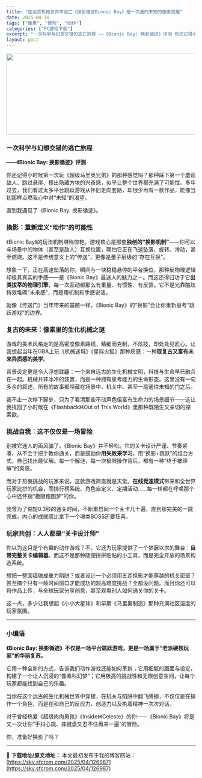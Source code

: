 ```yaml
---
title: "在远古机械世界中逃亡《换影循迹Bionic Bay》是一次通向未知的像素觉醒"
date: 2025-04-18
tags: ["像素", "冒险", "动作"]
categories: ["PC游戏下载"]
excerpt: "一次科学与幻想交错的逃亡旅程 ——《Bionic Bay: 换影循迹》评测 你还记得小时候第一次玩《超级马里奥兄弟》的那种感觉吗？那种踩下第一个蘑菇敌人、跳过悬崖、撞出隐藏方块的兴奋感，似乎让整个世界都充满了可能性。多年过去，我们看过太多平台跳跃游戏从怀旧走向套路，却很少再有一款作品，能像当初那样点&hellip;"
layout: post
---
```


<img class="aligncenter size-full wp-image-126988" src="https://sky.sfcrom.com/wp-content/uploads/2025/04/202504180456042.webp" alt="" width="660" height="215" />
<h3 class="" data-start="103" data-end="123">一次科学与幻想交错的逃亡旅程</h3>
<p class="" data-start="124" data-end="150"><strong data-start="124" data-end="150">——《Bionic Bay: 换影循迹》评测</strong></p>
<p class="" data-start="152" data-end="277">你还记得小时候第一次玩《超级马里奥兄弟》的那种感觉吗？那种踩下第一个蘑菇敌人、跳过悬崖、撞出隐藏方块的兴奋感，似乎让整个世界都充满了可能性。多年过去，我们看过太多平台跳跃游戏从怀旧走向套路，却很少再有一款作品，能像当初那样点燃我心中对“未知”的渴望。</p>
<p class="" data-start="279" data-end="304">直到我遇见了《Bionic Bay: 换影循迹》。</p>

<h3 class="" data-start="306" data-end="327">換影：重新定义“动作”的可能性</h3>
<p class="" data-start="329" data-end="445">《Bionic Bay》的玩法机制堪称惊艳。游戏核心是那套<strong data-start="358" data-end="371">独创的“换影机制”</strong>——你可以与场景中的物体（甚至是敌人）互换位置，哪怕它正在飞速坠落、旋转、滑动，甚至燃烧。这不是传统意义上的“传送”，更像是量子层级的“存在互换”。</p>
<p class="" data-start="447" data-end="585">想象一下，正在高速坠落的你，瞬间与一块稳稳悬停的平台换位，那种反物理逻辑却极其真实的手感——是《Bionic Bay》最迷人的魅力之一。而这还得归功于它<strong data-start="523" data-end="536">出类拔萃的物理引擎</strong>，每一次互动都那么有重量、有惯性、有反馈。它不是光靠酷炫特效堆砌“未来感”，而是用机制和手感说话。</p>
<p class="" data-start="587" data-end="638">就像《传送门》当年带来的震撼一样，《Bionic Bay》的“换影”会让你重新思考“跳跃游戏”的边界。</p>

<h3 class="" data-start="640" data-end="662">复古的未来：像素里的生化机械之谜</h3>
<p class="" data-start="664" data-end="749">游戏的美术风格走的是高密度像素路线，精细而克制，不炫技，却处处见匠心。让我想起当年在GBA上玩《机械迷城》《星际火狐》那种质感：一种<strong data-start="730" data-end="748">既复古又富有未来异质感的美学</strong>。</p>
<p class="" data-start="751" data-end="859">背景设定更是令人浮想联翩：一个来自远古的生化机械文明，科技与生命早已融合在一起。机械并非冰冷的装置，而是一种拥有思考能力的生命形态。这里没有一句多余的叙述，所有的故事都埋藏在场景中、机关中、甚至一扇通往未知的门之后。</p>
<p class="" data-start="861" data-end="949">我不止一次停下脚步，只为了看清那些不动声色但富有生命力的场景细节——这让我找回了小时候在《Flashback》《Out of This World》里那种既陌生又亲切的探索欲。</p>

<h3 class="" data-start="951" data-end="971">挑战自我：这不仅仅是一场冒险</h3>
<p class="" data-start="973" data-end="1095">别被它迷人的画风骗了。《Bionic Bay》并不轻松。它的关卡设计严谨、节奏紧凑，从不会手把手教你通关，而是鼓励你<strong data-start="1031" data-end="1041">用失败来学习</strong>，用“换影+跳跃”的组合方式，自己找出最优解。每一个解谜，每一次极限操作背后，都有一种“终于被理解”的爽感。</p>
<p class="" data-start="1097" data-end="1188">而对于热衷挑战的玩家来说，这款游戏简直就是天堂。<strong data-start="1121" data-end="1131">在线竞速模式</strong>带来和全世界玩家比拼的机会，而排行榜系统、角色自定义、定期活动……每一样都在呼唤那个心中还怀揣“极限跑图梦”的你。</p>
<p class="" data-start="1190" data-end="1252">我曾为了缩短0.3秒的通关时间，不断重启同一个关卡几十遍，直到那完美的一跳完成，内心的成就感比拿下一个魂类BOSS还要狂喜。</p>

<h3 class="" data-start="1254" data-end="1276">玩家共创：人人都是“关卡设计师”</h3>
<p class="" data-start="1278" data-end="1358">你以为这只是个有趣的动作游戏？不，它还为玩家提供了一个梦寐以求的舞台：<strong data-start="1313" data-end="1326">自带完整关卡编辑器</strong>。而这不是那种随便拼拼贴贴的小工具，而是完全开放的场景构造系统。</p>
<p class="" data-start="1360" data-end="1463">想把一整面墙做成重力陷阱？或者设计一个必须用五连换影才能穿越的机关密室？甚至搞个只有一帧时间窗口才能成功的超高难度挑战？全都没问题。而且你还可以将作品上传，与全球玩家分享创意，甚至观看别人如何通关你的关卡。</p>
<p class="" data-start="1465" data-end="1506">这一点，多少让我想起《小小大星球》和早期《马里奥制造》那种充满社区温度的玩家氛围。</p>


<hr class="" data-start="1508" data-end="1511" />

<h3 class="" data-start="1513" data-end="1522">小编语</h3>
<p class="" data-start="1524" data-end="1578"><strong data-start="1524" data-end="1578">《Bionic Bay: 换影循迹》不仅是一场平台跳跃游戏，更是一场属于“老派硬核玩家”的华丽复苏。</strong></p>
<p class="" data-start="1580" data-end="1665">它用一种全新的方式，告诉我们动作游戏还能如何革新；它用细腻的画面与设定，构建了一个让人沉浸的“像素科幻梦”；它用极高的挑战性和无限创意空间，让每个玩家都能找到自己的乐趣。</p>
<p class="" data-start="1667" data-end="1735">当你在这个远古的生化机械世界中穿梭，在机关与陷阱中翻飞腾挪，不仅仅是在操作一个角色，而是在和自己的反应力、创造力以及执着精神一次次对话。</p>
<p class="" data-start="1737" data-end="1813">对于曾经热爱《超级肉肉男孩》《Inside》《Celeste》的你——《Bionic Bay》将是又一次让你“手抖心跳、摔键盘又忍不住再来一遍”的冒险。</p>
<p class="" data-start="1815" data-end="1825">你，准备好换影了吗？</p>

---
📖 **下载地址/原文地址：** 本文最初发布于我的博客网站：[https://sky.sfcrom.com/2025/04/126987](https://sky.sfcrom.com/2025/04/126987)
